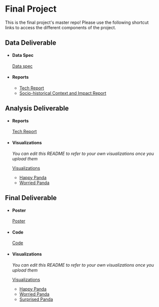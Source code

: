 # Final Project
This is the final project's master repo! Please use the following shortcut links to access the different components of the project.

## Data Deliverable ##

- #### Data Spec ####
  [Data spec](data_deliverable/data/)

- #### Reports ####
  - [Tech Report](data_deliverable/reports/tech_report/)
  - [Socio-historical Context and Impact Report](data_deliverable/reports/social_impact_report)


## Analysis Deliverable ##

- #### Reports ####
  [Tech Report](analysis_deliverable/tech_report/)

- #### Visualizations ####
  _You can edit this README to refer to your own visualizations once you upload them_

  [Visualizations](analysis_deliverable/visualizations)
  - [Happy Panda](analysis_deliverable/visualizations/figure_1.jpg)
  - [Worried Panda](analysis_deliverable/visualizations/figure_2.jpg)


## Final Deliverable ##

- #### Poster ####
  [Poster](final_deliverable/poster/poster.pdf)

- #### Code ####
  [Code](final_deliverable/code/)

- #### Visualizations ####
  _You can edit this README to refer to your own visualizations once you upload them_

  [Visualizations](final_deliverable/visualizations)
  - [Happy Panda](final_deliverable/visualizations/figure_1.jpg)
  - [Worried Panda](final_deliverable/visualizations/figure_2.jpg)
  - [Surprised Panda](final_deliverable/visualizations/figure_3.jpg)

